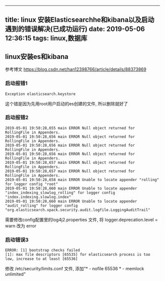 
---
title: linux 安装Elasticsearchhe和kibana以及启动遇到的错误解决(已成功运行)
date: 2019-05-06 12:36:15
tags: linux,数据库
---


## linux安装es和kibana
参考博文  https://blog.csdn.net/han12398766/article/details/88373869

### 启动报错1
```
Exception elasticsearch.keystore
```
这个错是因为先用root用户启动的es创建的文件, 所以删除就好了


### 启动报错2
```
2019-05-01 19:50:28,655 main ERROR Null object returned for RollingFile in Appenders.
2019-05-01 19:50:28,656 main ERROR Null object returned for RollingFile in Appenders.
2019-05-01 19:50:28,656 main ERROR Null object returned for RollingFile in Appenders.
2019-05-01 19:50:28,656 main ERROR Null object returned for RollingFile in Appenders.
2019-05-01 19:50:28,657 main ERROR Null object returned for RollingFile in Appenders.
2019-05-01 19:50:28,657 main ERROR Null object returned for RollingFile in Appenders.
2019-05-01 19:50:28,658 main ERROR Unable to locate appender "rolling" for logger config "root"
2019-05-01 19:50:28,660 main ERROR Unable to locate appender "index_indexing_slowlog_rolling" for logger config "index.indexing.slowlog.index"
2019-05-01 19:50:28,660 main ERROR Unable to locate appender "audit_rolling" for logger config "org.elasticsearch.xpack.security.audit.logfile.LoggingAuditTrail"
```

需要修改config配置里的log4j2.properties 文件, 将 logger.deprecation.level =  warn 改为 error

### 启动错误3
```
ERROR: [1] bootstrap checks failed
[1]: max file descriptors [65535] for elasticsearch process is too low, increase to at least [65536]
```

修改 /etc/security/limits.conf 文件, 添加“* - nofile 65536 * - memlock unlimited”


    